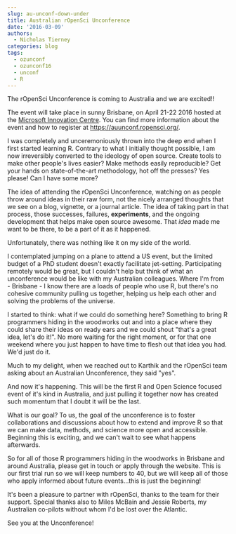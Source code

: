 ```yaml
---
slug: au-unconf-down-under
title: Australian rOpenSci Unconference
date: '2016-03-09'
authors:
  - Nicholas Tierney
categories: blog
tags:
  - ozunconf
  - ozunconf16
  - unconf
  - R
---
```


The rOpenSci Unconference is coming to Australia and we are excited!!

The event will take place in sunny Brisbane, on April 21-22 2016 hosted at the [Microsoft Innovation Centre](https://www.microsoftinnovationcenters.com/). You can find more information about the event and how to register at https://auunconf.ropensci.org/.

I was completely and unceremoniously thrown into the deep end when I first started learning R. Contrary to what I initially thought possible, I am now irreversibly converted to the ideology of open source. Create tools to make other people's lives easier? Make methods easily reproducible? Get your hands on state-of-the-art methodology, hot off the presses? Yes please! Can I have some more?

The idea of attending the rOpenSci Unconference, watching on as people throw around ideas in their raw form, not the nicely arranged thoughts that we see on a blog, vignette, or a journal article. The idea of taking part in that process, those successes, failures, __experiments__, and the ongoing development that helps make open source awesome. That _idea_ made me want to be there, to be a part of it as it happened.

Unfortunately, there was nothing like it on my side of the world.

I contemplated jumping on a plane to attend a US event, but the limited budget of a PhD student doesn't exactly facilitate jet-setting. Participating remotely would be great, but I couldn't help but think of what an unconference would be like with my Australian colleagues. Where I'm from - Brisbane - I know there are a loads of people who use R, but there's no cohesive community pulling us together, helping us help each other and solving the problems of the universe.

I started to think: what if we could do something here? Something to bring R programmers hiding in the woodworks out and into a place where they could share their ideas on ready ears and we could shout "that's a great idea, let's do it!". No more waiting for the right moment, or for that one weekend where you just happen to have time to flesh out that idea you had. We'd just do it.

Much to my delight, when we reached out to Karthik and the rOpenSci team asking about an Australian Unconference, they said "yes".

And now it's happening. This will be the first R and Open Science focused event of it's kind in Australia, and just pulling it together now has created such momentum that I doubt it will be the last.

What is our goal? To us, the goal of the unconference is to foster collaborations and discussions about how to extend and improve R so that we can make data, methods, and science more open and accessible. Beginning this is exciting, and we can't wait to see what happens afterwards.

So for all of those R programmers hiding in the woodworks in Brisbane and around Australia, please get in touch or apply through the website. This is our first trial run so we will keep numbers to 40, but we will keep all of those who apply informed about future events…this is just the beginning!

It's been a pleasure to partner with rOpenSci, thanks to the team for their support. Special thanks also to Miles McBain and Jessie Roberts, my Australian co-pilots without whom I'd be lost over the Atlantic.

See you at the Unconference!
